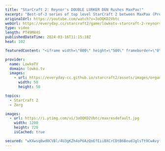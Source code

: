 ```yaml
---
title: "StarCraft 2: Reynor's DOUBLE LURKER DEN Rushes MaxPax!"
excerpt: "Best-of-3 series of top level StarCraft 2 between MaxPax (Protoss) and Reynor (Zerg). Fantastic set of games of high level SC2 from the European server's ESL Open Cup. Support my work: https://patreon.com/lowkotv  Lowko merch: https://lowko.shop Tech setup: https://lowko.tv/setup Discord community: https://discord.gg/lowkotv"
originalUrl: https://youtube.com/watch?v=3oOQKD2Vbtc
webUrl: https://everyday.cc/starcraft2/game/lowkotv-starcraft-2-reynors-double-lurker-den-rushes-maxpax/
type: video
length: PT49M44S
publishedDateTime: 2024-03-16T11:15:18Z
heat: 102

featuredContent: "<iframe width=\"800\" height=\"500\" frameborder=\"0\" src=\"https://www.youtube.com/embed/3oOQKD2Vbtc\" allow=\"accelerometer; autoplay; encrypted-media; gyroscope; picture-in-picture\" allowfullscreen></iframe>"

provider:
  name: LowkoTV
  domain: lowko.tv
  images:
    - url: https://everyday-cc.github.io/starcraft2/assets/images/organizations/lowko.tv-50x50.jpg
      width: 50
      height: 50

topics:
  - StarCraft 2
  - Zerg

images:
  - url: https://i.ytimg.com/vi/3oOQKD2Vbtc/maxresdefault.jpg
    width: 1280
    height: 720
    isCached: true

secured: "wXXwsq8wdOCVBl/4U3gKZh4oPUAzQoEfEiiBXCrCDtB6BeudJglsTt9CwAvyfqr8csFhPVpclkPLQsENpD6WbZkV2XKD0SiUsYRqbvFq2OPaaRuzeung5kCM5DdebTTiY/iBOe9o5yJ+rVf8xQ9KhjS10S9a97on++IL9ARy5/CS+GGDy3auOpmCEJmr0fsGZq2n8RyK4byfMI5kjd6WCqEMVjUoRoGKwBHTDlpdap4fM+U6XSRgVEqu61uxSb5tbfrdglwst7JNoB77qow9NTKJvtJJWgmEhtdlVG68Xbgbx9xTFZ05BFScSRRreLi4VOvpZv0YgXp61L0IGMF1z3NAobgr28ItDjMhDHTHjgx9qW3k4zxz/dSC9jQUyFF15sZMdX1ZydE6uXWgBCjLDbpprxdV1jfQSy8BY8ECtro=;mhD6bAT3OG7OiPXSay8U6Q=="
---
```


